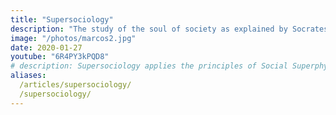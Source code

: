 ```yaml
---
title: "Supersociology"
description: "The study of the soul of society as explained by Socrates, David Hume, Adam Smith, and Ibn Khaldun. This is roughly equivalent to Political Science and Sociology"
image: "/photos/marcos2.jpg"
date: 2020-01-27
youtube: "6R4PY3kPQD8"
# description: Supersociology applies the principles of Social Superphysics to solve problems in society in politics and governance
aliases:
  /articles/supersociology/
  /supersociology/
---
```

